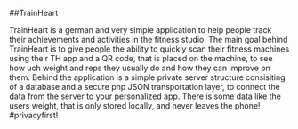 ##TrainHeart

TrainHeart is a german and very simple application to help people track their achievements and activities in the fitness studio.
The main goal behind TrainHeart is to give people the ability to quickly scan their fitness machines using their TH app and a QR code, that is placed on the machine, to see how uch weight and reps they usually do and how they can improve on them.
Behind the application is a simple private server structure consisiting of a database and a secure php JSON transportation layer, to connect the data from the server to your personalized app.
There is some data like the users weight, that is only stored locally, and never leaves the phone! #privacyfirst!


